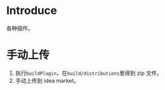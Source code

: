 # Introduce

各种插件。

# 手动上传
1. 执行`buildPlugin`，在`build/distributions`里得到 zip 文件。
2. 手动上传到 idea market。